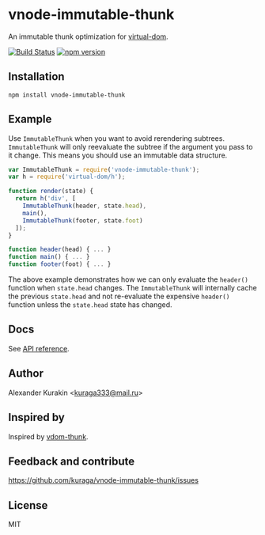 # vnode-immutable-thunk

An immutable thunk optimization for [virtual-dom](https://github.com/Matt-Esch/virtual-dom).

[![Build Status](https://api.travis-ci.org/kuraga/vnode-immutable-thunk.svg?branch=master)](https://travis-ci.org/kuraga/vnode-immutable-thunk)
[![npm version](https://badge.fury.io/js/vnode-immutable-thunk.svg)](http://badge.fury.io/js/vnode-immutable-thunk)

## Installation

`npm install vnode-immutable-thunk`

## Example

Use `ImmutableThunk` when you want to avoid rerendering subtrees.
`ImmutableThunk` will only reevaluate the subtree if the argument you pass to it change.
This means you should use an immutable data structure.

```javascript
var ImmutableThunk = require('vnode-immutable-thunk');
var h = require('virtual-dom/h');

function render(state) {
  return h('div', [
    ImmutableThunk(header, state.head),
    main(),
    ImmutableThunk(footer, state.foot)
  ]);
}

function header(head) { ... }
function main() { ... }
function footer(foot) { ... }
```

The above example demonstrates how we can only evaluate the `header()` function when `state.head` changes.
The `ImmutableThunk` will internally cache the previous `state.head` and  not re-evaluate the expensive `header()`
function unless the `state.head` state has changed.

## Docs

See [API reference](https://github.com/kuraga/vnode-immutable-thunk/blob/master/API.md).

## Author

Alexander Kurakin <<kuraga333@mail.ru>>

## Inspired by

Inspired by [vdom-thunk](https://github.com/Raynos/vdom-thunk).

## Feedback and contribute

<https://github.com/kuraga/vnode-immutable-thunk/issues>

## License

MIT
